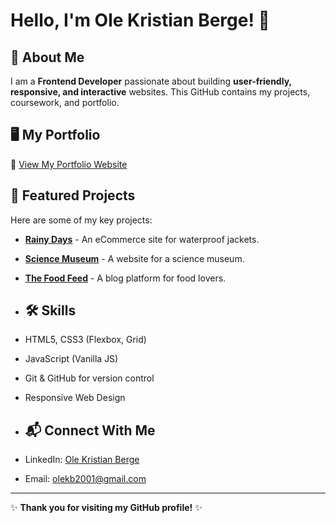 # Hello, I'm Ole Kristian Berge! 👋

## 🚀 About Me
I am a **Frontend Developer** passionate about building **user-friendly, responsive, and interactive** websites. This GitHub contains my projects, coursework, and portfolio.

## 🖥️ My Portfolio
🔗 [View My Portfolio Website](https://olekb2001.github.io/Ole-Portefolio/)

## 📂 Featured Projects
Here are some of my key projects:
- **[Rainy Days](https://olekb2001.github.io/Rainy-Days-project/)** - An eCommerce site for waterproof jackets.
- **[Science Museum](https://olekb2001.github.io/Semester-Project/)** - A website for a science museum.
- **[The Food Feed](https://67bb61ac347a7565251e18d7--thefoodfeed.netlify.app/)** - A blog platform for food lovers.

- ## 🛠️ Skills
- HTML5, CSS3 (Flexbox, Grid)
- JavaScript (Vanilla JS)
- Git & GitHub for version control
- Responsive Web Design

- ## 📬 Connect With Me
- LinkedIn: [Ole Kristian Berge](https://www.linkedin.com/in/ole-kristian-berge-85a427335/)
- Email: [olekb2001@gmail.com](mailto:olekb2001@gmail.com)

---
✨ **Thank you for visiting my GitHub profile!** ✨
